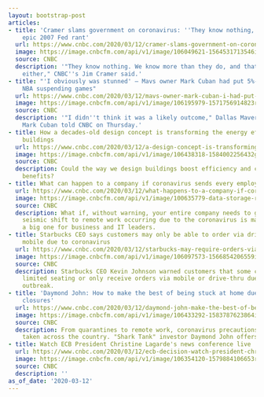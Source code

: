 ```yaml
---
layout: bootstrap-post
articles:
- title: 'Cramer slams government on coronavirus: ''They know nothing,'' evoking his
    epic 2007 Fed rant'
  url: https://www.cnbc.com/2020/03/12/cramer-slams-government-on-coronavirus-evoking-his-epic-2007-fed-rant.html
  image: https://image.cnbcfm.com/api/v1/image/106049621-1564531713546img_2688r.jpg?v=1564531770
  source: CNBC
  description: '"They know nothing. We know more than they do, and that''s not acceptable
    either," CNBC''s Jim Cramer said.'
- title: "'I obviously was stunned' — Mavs owner Mark Cuban had put 5%-10% odds on
    NBA suspending games"
  url: https://www.cnbc.com/2020/03/12/mavs-owner-mark-cuban-i-had-put-5percent-10percent-odds-on-nba-suspending-games.html
  image: https://image.cnbcfm.com/api/v1/image/106195979-1571756914823rts2s7na.jpg?v=1571756951
  source: CNBC
  description: '"I didn''t think it was a likely outcome," Dallas Mavericks owner
    Mark Cuban told CNBC on Thursday.'
- title: How a decades-old design concept is transforming the energy efficiency of
    buildings
  url: https://www.cnbc.com/2020/03/12/a-design-concept-is-transforming-the-energy-efficiency-of-buildings.html
  image: https://image.cnbcfm.com/api/v1/image/106438318-1584002256432goldsmithstreet_5593timcrocker.jpg?v=1584002694
  source: CNBC
  description: Could the way we design buildings boost efficiency and create other
    benefits?
- title: What can happen to a company if coronavirus sends every employee home - CNBC
  url: https://www.cnbc.com/2020/03/12/what-happens-to-a-company-if-coronavirus-sends-every-employee-home.html
  image: https://image.cnbcfm.com/api/v1/image/100635779-data-storage-room-gettyp.jpg?v=1532564700
  source: CNBC
  description: What if, without warning, your entire company needs to go home? The
    seismic shift to remote work occurring due to the coronavirus is making this question
    a big one for business and IT leaders.
- title: Starbucks CEO says customers may only be able to order via drive-thru or
    mobile due to coronavirus
  url: https://www.cnbc.com/2020/03/12/starbucks-may-require-orders-via-drive-thru-mobile-due-to-coronavirus.html
  image: https://image.cnbcfm.com/api/v1/image/106097573-1566854206559img_6077r.jpg?v=1566854250
  source: CNBC
  description: Starbucks CEO Kevin Johnson warned customers that some cafes may offer
    limited seating or only receive orders via mobile or drive-thru due to the coronavirus
    outbreak.
- title: 'Daymond John: How to make the best of being stuck at home due to coronavirus
    closures'
  url: https://www.cnbc.com/2020/03/12/daymond-john-make-the-best-of-being-home-due-to-coronavirus-closures.html
  image: https://image.cnbcfm.com/api/v1/image/106433292-1583787623864img_0399r.jpg?v=1583787674
  source: CNBC
  description: From quarantines to remote work, coronavirus precautions are being
    taken across the country. "Shark Tank" investor Daymond John offers his advice.
- title: Watch ECB President Christine Lagarde's news conference live
  url: https://www.cnbc.com/2020/03/12/ecb-decision-watch-president-christine-lagardes-news-conference-live.html
  image: https://image.cnbcfm.com/api/v1/image/106354120-1579884106653rts2zk7p.jpg?v=1579884172
  source: CNBC
  description: ''
as_of_date: '2020-03-12'
---
```


